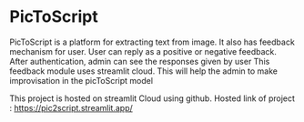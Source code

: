 # PicToScript
PicToScript is a platform for extracting text from image.
It also has feedback mechanism for user.
User can reply as a positive or negative feedback.
After authentication, admin can see the responses given by user
This feedback module uses streamlit cloud.
This will help the admin to make improvisation in the picToScript model

This project is hosted on streamlit Cloud using github.
Hosted link of project : https://pic2script.streamlit.app/
